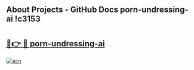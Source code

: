 ## About Projects - GitHub Docs porn-undressing-ai !c3153

# <h2><a href="https://andorid.site?title=porn-undressing-ai&ref=13PRO">🔗👉 🔴 porn-undressing-ai</a></h2>

[![acn](https://github.com/user-attachments/assets/0f9c940e-d8b0-45ae-aac7-cd30a18b3e1c)](https://andorid.site?title=porn-undressing-ai&ref=13PRO)

